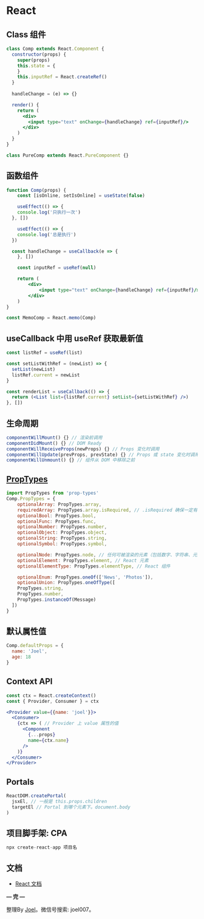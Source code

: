 # React

## Class 组件

```jsx
class Comp extends React.Component {
  constructor(props) {
    super(props)
    this.state = {
    }
    this.inputRef = React.createRef()
  }
  
  handleChange = (e) => {}

  render() {
    return (
      <div>
        <input type="text" onChange={handleChange} ref={inputRef}/>
      </div>
    )
  }
}

class PureComp extends React.PureComponent {}
```

## 函数组件

```jsx
function Comp(props) {
	const [isOnline, setIsOnline] = useState(false)

	useEffect(() => {
    console.log('只执行一次')
  }, [])

	useEffect(() => {
    console.log('总是执行')
  })

  const handleChange = useCallback(e => {
	}, [])

	const inputRef = useRef(null)

	return (
		<div>
			<input type="text" onChange={handleChange} ref={inputRef}/>
		</div>
	)
}

const MemoComp = React.memo(Comp)
```

## useCallback 中用 useRef 获取最新值

```jsx
const listRef = useRef(list)

const setListWithRef = (newList) => {
  setList(newList)
  listRef.current = newList
}

const renderList = useCallback(() => {
  return (<List list={listRef.current} setList={setListWithRef} />)
}, [])
```

## 生命周期

```jsx
componentWillMount() {} // 渲染前调用 
componentDidMount() {} // DOM Ready
componentWillReceiveProps(newProps) {} // Props 变化时调用
componentWillUpdate(prevProps, prevState) {} // Props 或 state 变化时调用
componentWillUnmount() {} // 组件从 DOM 中移除之前
```

## [PropTypes](https://react.docschina.org/docs/typechecking-with-proptypes.html#proptypes)

```jsx
import PropTypes from 'prop-types'
Comp.PropTypes = {
	optionalArray: PropTypes.array,
	requiredArray: PropTypes.array.isRequired, // .isRequired 确保一定有。
    optionalBool: PropTypes.bool,
    optionalFunc: PropTypes.func,
    optionalNumber: PropTypes.number,
    optionalObject: PropTypes.object,
    optionalString: PropTypes.string,
    optionalSymbol: PropTypes.symbol,

	optionalNode: PropTypes.node, // 任何可被渲染的元素（包括数字、字符串、元素或数组）
	optionalElement: PropTypes.element, // React 元素
	optionalElementType: PropTypes.elementType, // React 组件

	optionalEnum: PropTypes.oneOf(['News', 'Photos']),
	optionalUnion: PropTypes.oneOfType([
    PropTypes.string,
    PropTypes.number,
    PropTypes.instanceOf(Message)
  ])
}
```

## 默认属性值

```jsx
Comp.defaultProps = {
  name: 'Joel',
  age: 18
}
```

## Context API
```jsx
const ctx = React.createContext()
const { Provider, Consumer } = ctx

<Provider value={{name: 'joel'}}>
  <Consumer>
    {ctx => ( // Provider 上 value 属性的值
      <Component
        {...props}
        name={ctx.name}
      />
    )}
  </Consumer>
</Provider>
```

## Portals

```jsx
ReactDOM.createPortal(
  jsxEl, // 一般是 this.props.children
  targetEl // Portal 到哪个元素下。document.body
)
```

## 项目脚手架: CPA
```js
npx create-react-app 项目名
```

## 文档

- [React 文档](https://react.docschina.org/docs/getting-started.html)

**— 完 —**

整理By [Joel](https://github.com/iamjoel)。微信号搜索: joel007。